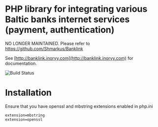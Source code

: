 PHP library for integrating various Baltic banks internet services (payment, authentication)
==============

NO LONGER MAINTAINED. Please refer to https://github.com/Shmarkus/Banklink

See [http://banklink.inoryy.com](http://banklink.inoryy.com) for documentation.

![Build Status](https://travis-ci.org/Shmarkus/Banklink.svg?branch=master)

# Installation
Ensure that you have openssl and mbstring extensions enabled in php.ini
```properties
extension=mbstring
extension=openssl
```